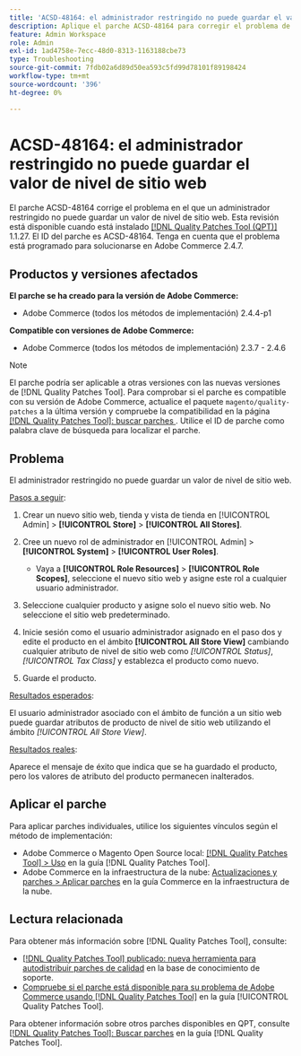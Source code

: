 ```yaml
---
title: 'ACSD-48164: el administrador restringido no puede guardar el valor de nivel de sitio web'
description: Aplique el parche ACSD-48164 para corregir el problema de Adobe Commerce en el que un administrador restringido no puede guardar un valor de nivel de sitio web.
feature: Admin Workspace
role: Admin
exl-id: 1ad4758e-7ecc-48d0-8313-1163188cbe73
type: Troubleshooting
source-git-commit: 7fdb02a6d89d50ea593c5fd99d78101f89198424
workflow-type: tm+mt
source-wordcount: '396'
ht-degree: 0%

---
```


# ACSD-48164: el administrador restringido no puede guardar el valor de nivel de sitio web

El parche ACSD-48164 corrige el problema en el que un administrador restringido no puede guardar un valor de nivel de sitio web. Esta revisión está disponible cuando está instalado [[!DNL Quality Patches Tool (QPT)]](https://experienceleague.adobe.com/es/docs/commerce-operations/tools/quality-patches-tool/quality-patches-tool-to-self-serve-quality-patches) 1.1.27. El ID del parche es ACSD-48164. Tenga en cuenta que el problema está programado para solucionarse en Adobe Commerce 2.4.7.

## Productos y versiones afectados

**El parche se ha creado para la versión de Adobe Commerce:**

* Adobe Commerce (todos los métodos de implementación) 2.4.4-p1

**Compatible con versiones de Adobe Commerce:**

* Adobe Commerce (todos los métodos de implementación) 2.3.7 - 2.4.6

>[!NOTE]
>
>El parche podría ser aplicable a otras versiones con las nuevas versiones de [!DNL Quality Patches Tool]. Para comprobar si el parche es compatible con su versión de Adobe Commerce, actualice el paquete `magento/quality-patches` a la última versión y compruebe la compatibilidad en la página [[!DNL Quality Patches Tool]: buscar parches &#x200B;](https://experienceleague.adobe.com/tools/commerce-quality-patches/index.html?lang=es). Utilice el ID de parche como palabra clave de búsqueda para localizar el parche.

## Problema

El administrador restringido no puede guardar un valor de nivel de sitio web.

<u>Pasos a seguir</u>:

1. Crear un nuevo sitio web, tienda y vista de tienda en [!UICONTROL Admin] > **[!UICONTROL Store]** > **[!UICONTROL All Stores]**.
1. Cree un nuevo rol de administrador en [!UICONTROL Admin] > **[!UICONTROL System]** > **[!UICONTROL User Roles]**.

   * Vaya a **[!UICONTROL Role Resources]** > **[!UICONTROL Role Scopes]**, seleccione el nuevo sitio web y asigne este rol a cualquier usuario administrador.

1. Seleccione cualquier producto y asigne solo el nuevo sitio web. No seleccione el sitio web predeterminado.
1. Inicie sesión como el usuario administrador asignado en el paso dos y edite el producto en el ámbito **[!UICONTROL All Store View]** cambiando cualquier atributo de nivel de sitio web como *[!UICONTROL Status]*, *[!UICONTROL Tax Class]* y establezca el producto como nuevo.
1. Guarde el producto.

<u>Resultados esperados</u>:

El usuario administrador asociado con el ámbito de función a un sitio web puede guardar atributos de producto de nivel de sitio web utilizando el ámbito *[!UICONTROL All Store View]*.

<u>Resultados reales</u>:

Aparece el mensaje de éxito que indica que se ha guardado el producto, pero los valores de atributo del producto permanecen inalterados.

## Aplicar el parche

Para aplicar parches individuales, utilice los siguientes vínculos según el método de implementación:

* Adobe Commerce o Magento Open Source local: [[!DNL Quality Patches Tool] > Uso](/help/tools/quality-patches-tool/usage.md) en la guía [!DNL Quality Patches Tool].
* Adobe Commerce en la infraestructura de la nube: [Actualizaciones y parches > Aplicar parches](https://experienceleague.adobe.com/docs/commerce-cloud-service/user-guide/develop/upgrade/apply-patches.html?lang=es) en la guía Commerce en la infraestructura de la nube.

## Lectura relacionada

Para obtener más información sobre [!DNL Quality Patches Tool], consulte:

* [[!DNL Quality Patches Tool] publicado: nueva herramienta para autodistribuir parches de calidad](https://experienceleague.adobe.com/es/docs/commerce-operations/tools/quality-patches-tool/quality-patches-tool-to-self-serve-quality-patches) en la base de conocimiento de soporte.
* [Compruebe si el parche está disponible para su problema de Adobe Commerce usando [!DNL Quality Patches Tool]](/help/tools/quality-patches-tool/patches-available-in-qpt/check-patch-for-magento-issue-with-magento-quality-patches.md) en la guía [!UICONTROL Quality Patches Tool].


Para obtener información sobre otros parches disponibles en QPT, consulte [[!DNL Quality Patches Tool]: Buscar parches](https://experienceleague.adobe.com/tools/commerce-quality-patches/index.html?lang=es) en la guía [!DNL Quality Patches Tool].
